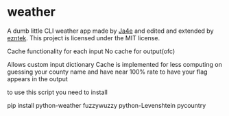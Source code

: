 # weather

A dumb little CLI weather app made by [Ja4e](https://github.com/Ja4e) and edited and extended by [ezntek](https://github.com/ezntek). This project is licensed under the MIT license.

Cache functionality for each input
No cache for output(ofc)

Allows custom input dictionary
Cache is implemented for less computing on guessing your county name and have near 100% rate to have your flag appears in the output


to use this script you need to install

pip install python-weather fuzzywuzzy python-Levenshtein pycountry
